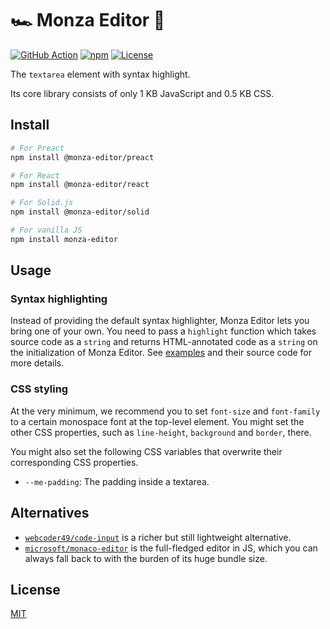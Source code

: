 # 🏎️ Monza Editor 🏁

[![GitHub Action](https://img.shields.io/github/actions/workflow/status/raviqqe/monza-editor/test.yaml?branch=main&style=flat-square)](https://github.com/raviqqe/monza-editor/actions)
[![npm](https://img.shields.io/npm/v/monza-editor?style=flat-square)](https://www.npmjs.com/package/monza-editor)
[![License](https://img.shields.io/github/license/raviqqe/monza-editor.svg?style=flat-square)](https://github.com/raviqqe/monza-editor/blob/main/LICENSE)

The `textarea` element with syntax highlight.

Its core library consists of only 1 KB JavaScript and 0.5 KB CSS.

## Install

```sh
# For Preact
npm install @monza-editor/preact

# For React
npm install @monza-editor/react

# For Solid.js
npm install @monza-editor/solid

# For vanilla JS
npm install monza-editor
```

## Usage

### Syntax highlighting

Instead of providing the default syntax highlighter, Monza Editor lets you bring one of your own.
You need to pass a `highlight` function which takes source code as a `string` and returns HTML-annotated code as a `string` on the initialization of Monza Editor.
See [examples](https://raviqqe.com/monza-editor/#examples) and their source code for more details.

### CSS styling

At the very minimum, we recommend you to set `font-size` and `font-family` to a certain monospace font at the top-level element.
You might set the other CSS properties, such as `line-height`, `background` and `border`, there.

You might also set the following CSS variables that overwrite their corresponding CSS properties.

- `--me-padding`: The padding inside a textarea.

## Alternatives

- [`webcoder49/code-input`](https://github.com/webcoder49/code-input) is a richer but still lightweight alternative.
- [`microsoft/monaco-editor`](https://github.com/microsoft/monaco-editor) is the full-fledged editor in JS, which you can always fall back to with the burden of its huge bundle size.

## License

[MIT](https://github.com/raviqqe/monza-editor/blob/main/LICENSE)
